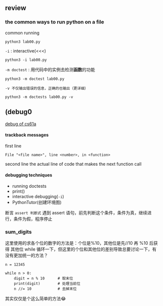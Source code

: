 ## review 
### the common ways to run python on a file
common running 
```
python3 lab00.py
```
`-i` : interactive(<<<)
```
python3 -i lab00.py
```
`-m doctest` : 用代码中的实例去检测**函数**的功能
```
python3 -m doctest lab00.py 
```

	-v 不仅输出错误的信息，正确的也输出（更详细）

```
python3 -m doctests lab00.py -v
```

## (debug0
[debug of cs61a](https://cs61a.org/articles/debugging/)
#### trackback messages
first line
```
File "<file name>", line <number>, in <function>
```
second line
	the actual line of code that makes the next function call
#### debugging techniques
- running doctests
- print()
- interactive debugging(`-i`)
- PythonTutor(创建环境图)

断言 `assert 判断式` 遇到 assert 语句，前先判断这个条件，条件为真，继续进行，条件为假，程序停止

### sum_digits
这里使用的求各个位的数字的方法是：个位是%10，其他位是先//10 再 %10 后获得 其他位 while 循环一下，但这里的个位和其他位的差别导致总要讨论一下，有没有更加统一的方法？

```
n = 12345

while n > 0:
    digit = n % 10      # 取末位
    print(digit)        # 处理当前位
    n //= 10            # 去掉末位

```
其实仅仅是个这么简单的方法😂
